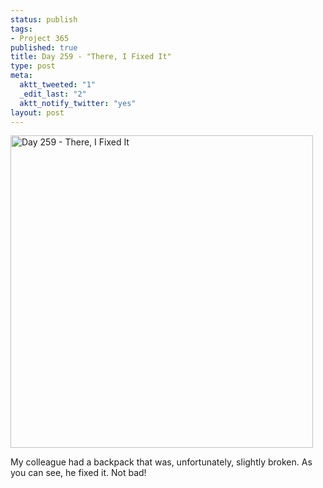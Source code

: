 ```yaml
--- 
status: publish
tags: 
- Project 365
published: true
title: Day 259 - "There, I Fixed It"
type: post
meta: 
  aktt_tweeted: "1"
  _edit_last: "2"
  aktt_notify_twitter: "yes"
layout: post
---
```

<a href="http://www.flickr.com/photos/freeed/6154086395/" title="Day 259 - There, I Fixed It by Fred​, on Flickr"><img src="http://farm7.static.flickr.com/6081/6154086395_7d61fa8ec4.jpg" width="484" height="500" alt="Day 259 - There, I Fixed It"/></a>

My colleague had a backpack that was, unfortunately, slightly broken. As you can see, he fixed it. Not bad!
